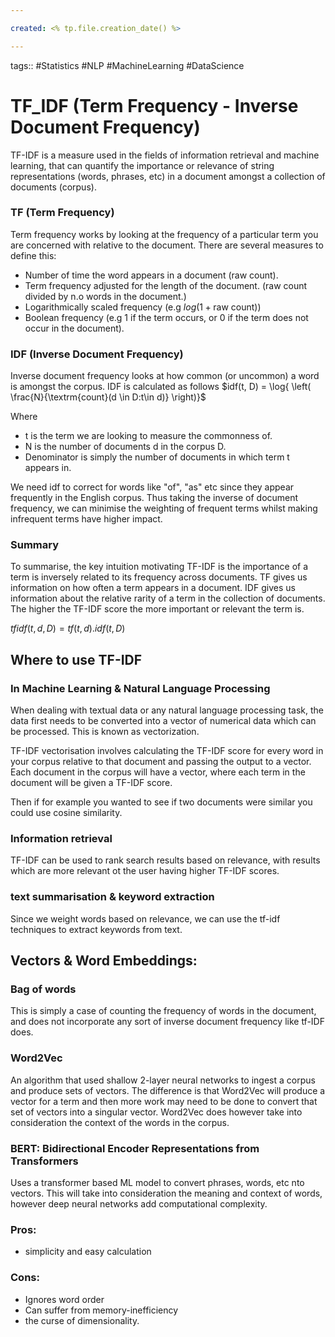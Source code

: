```yaml
---

created: <% tp.file.creation_date() %>

---
```

tags:: #Statistics #NLP #MachineLearning #DataScience 

# TF_IDF (Term Frequency - Inverse Document Frequency)

TF-IDF is a measure used in the fields of information retrieval and machine learning, that can quantify the importance or relevance of string representations (words, phrases, etc) in a document amongst a collection of documents (corpus).

### TF (Term Frequency)
Term frequency works by looking at the frequency of a particular term you are concerned with relative to the document. There are several measures to define this:
- Number of time the word appears in a document (raw count).
- Term frequency adjusted for the length of the document. (raw count divided by n.o words in the document.)
- Logarithmically scaled frequency (e.g $log(1+\textrm{raw count})$)
- Boolean frequency (e.g 1 if the term occurs, or 0 if the term does not occur in the document).

### IDF (Inverse Document Frequency)

Inverse document frequency looks at how common (or uncommon) a word is amongst the corpus. IDF is calculated as follows
$idf(t, D)  = \log{ \left( \frac{N}{\textrm{count}(d \in D:t\in d)} \right)}$

Where
- t is the term we are looking to measure the commonness of.
- N is the number of documents d in the corpus D.
- Denominator is simply the number of documents in which term t appears in.

We need idf to correct for words like "of", "as" etc since they appear frequently in the English corpus. Thus taking the inverse of document frequency, we can minimise the weighting of frequent terms whilst making infrequent terms have higher impact.

### Summary
To summarise, the key intuition motivating TF-IDF is the importance of a term is inversely related to its frequency across documents. 
TF gives us information on how often a term appears in a document.
IDF gives us information about the relative rarity of a term in the collection of documents.
The higher the TF-IDF score the more important or relevant the term is.

$tfidf(t, d, D) = tf(t, d) . idf(t, D)$

## Where to use TF-IDF

### In Machine Learning & Natural Language Processing
When dealing with textual data or any natural language processing task, the data first needs to be converted into a vector of numerical data which can be processed. This is known as vectorization.

TF-IDF vectorisation involves calculating the TF-IDF score for every word in your corpus relative to that document and passing the output to a vector. Each document in the corpus will have a vector, where each term in the document will be given a TF-IDF score.

Then if for example you wanted to see if two documents were similar you could use cosine similarity.

### Information retrieval
TF-IDF can be used to rank search results based on relevance, with results which are more relevant ot the user having higher TF-IDF scores.

### text summarisation & keyword extraction
Since we weight words based on relevance, we can use the tf-idf techniques to extract keywords from text.

## Vectors & Word Embeddings:

### Bag of words
This is simply a case of counting the frequency of words in the document, and does not incorporate any sort of inverse document frequency like tf-IDF does.

### Word2Vec
An algorithm that used shallow 2-layer neural networks to ingest a corpus and produce sets of vectors. The difference is that Word2Vec will produce a vector for a term and then more work may need to be done to convert that set of vectors into a singular vector. Word2Vec does however take into consideration the context of the words in the corpus.

### BERT: Bidirectional Encoder Representations from Transformers
Uses a transformer based ML model to convert phrases, words, etc nto vectors. This will take into consideration the meaning and context of words, however deep neural networks add computational complexity.

### Pros:
- simplicity and easy calculation

### Cons:
- Ignores word order
- Can suffer from memory-inefficiency
- the curse of dimensionality.